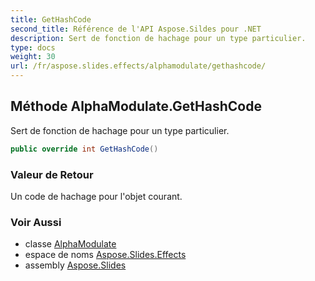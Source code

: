 ```yaml
---
title: GetHashCode
second_title: Référence de l'API Aspose.Sildes pour .NET
description: Sert de fonction de hachage pour un type particulier.
type: docs
weight: 30
url: /fr/aspose.slides.effects/alphamodulate/gethashcode/
---
```


## Méthode AlphaModulate.GetHashCode

Sert de fonction de hachage pour un type particulier.

```csharp
public override int GetHashCode()
```

### Valeur de Retour

Un code de hachage pour l'objet courant.

### Voir Aussi

* classe [AlphaModulate](../../alphamodulate)
* espace de noms [Aspose.Slides.Effects](../../alphamodulate)
* assembly [Aspose.Slides](../../../)

<!-- NE PAS MODIFIER : généré par xmldocmd pour Aspose.Slides.dll -->